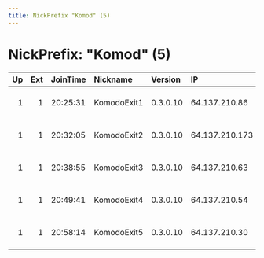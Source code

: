 ```yaml
---
title: NickPrefix "Komod" (5)
---
```


# NickPrefix: "Komod" (5)

|   Up |   Ext | JoinTime   | Nickname    | Version   | IP             | AS                  | CC   |   ORp |   Dirp | OS    | Contact                             |   eFamMembers |
|-----:|------:|:-----------|:------------|:----------|:---------------|:--------------------|:-----|------:|-------:|:------|:------------------------------------|--------------:|
|    1 |     1 | 20:25:31   | KomodoExit1 | 0.3.0.10  | 64.137.210.86  | 2267921 ONTARIO LTD | ca   |   443 |     80 | Linux | komodotorexits@firemail.cc - Donati |             5 |
|    1 |     1 | 20:32:05   | KomodoExit2 | 0.3.0.10  | 64.137.210.173 | 2267921 ONTARIO LTD | ca   |   443 |     80 | Linux | komodotorexits@firemail.cc - Donati |             5 |
|    1 |     1 | 20:38:55   | KomodoExit3 | 0.3.0.10  | 64.137.210.63  | 2267921 ONTARIO LTD | ca   |   443 |     80 | Linux | komodotorexits@firemail.cc - Donati |             5 |
|    1 |     1 | 20:49:41   | KomodoExit4 | 0.3.0.10  | 64.137.210.54  | 2267921 ONTARIO LTD | ca   |   443 |     80 | Linux | komodotorexits@firemail.cc - Donati |             5 |
|    1 |     1 | 20:58:14   | KomodoExit5 | 0.3.0.10  | 64.137.210.30  | 2267921 ONTARIO LTD | ca   |   443 |     80 | Linux | komodotorexits@firemail.cc - Donati |             5 |
